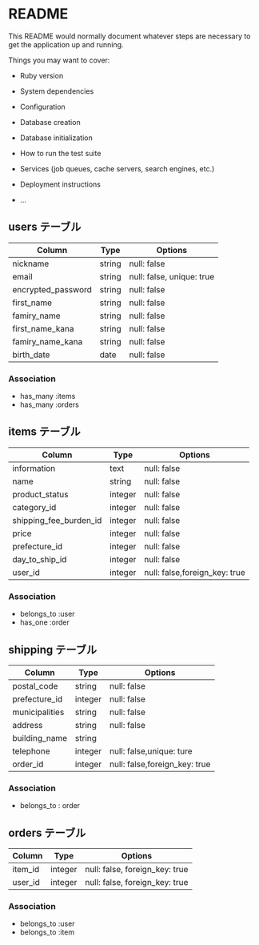 # README

This README would normally document whatever steps are necessary to get the
application up and running.

Things you may want to cover:

* Ruby version

* System dependencies

* Configuration

* Database creation

* Database initialization

* How to run the test suite

* Services (job queues, cache servers, search engines, etc.)

* Deployment instructions

* ...

## users テーブル

| Column                | Type   | Options                  |
| ------------------    | ------ | ------------------------ | 
| nickname              | string | null: false              |
| email                | string | null: false, unique: true|
| encrypted_password    | string | null: false              |
| first_name            | string | null: false              |
| famiry_name           | string | null: false              |
| first_name_kana       | string | null: false              |
| famiry_name_kana      | string | null: false              |
| birth_date            | date   | null: false              |     
### Association

- has_many :items
- has_many :orders


##  items テーブル

| Column                 | Type    | Options                      |
| -------------------    | ------  | ---------------------------- |
| information            |  text   | null: false                  |
| name                   | string  | null: false                  |
| product_status         | integer | null: false                  |
| category_id            | integer | null: false                  |
| shipping_fee_burden_id | integer | null: false                  |
| price                  | integer | null: false                  |
| prefecture_id          | integer | null: false                  |
| day_to_ship_id         | integer | null: false                  |
| user_id                | integer | null: false,foreign_key: true|

### Association
- belongs_to :user
- has_one    :order


## shipping テーブル

| Column              | Type       | Options                        |
| ------------------- | ---------- | ------------------------------ |
| postal_code         | string     | null: false                    |
| prefecture_id       | integer    | null: false                    |
| municipalities      | string     | null: false                    |
| address             | string     | null: false                    |
| building_name       | string     |                                |
| telephone           | integer    | null: false,unique: ture       |
| order_id            | integer    | null: false,foreign_key: true  |

### Association

- belongs_to : order

## orders テーブル

| Column                | Type       | Options                        |
| --------------------- | ---------- | ------------------------------ |
| item_id               | integer    | null: false, foreign_key: true |
| user_id               | integer    | null: false, foreign_key: true |



### Association

- belongs_to :user
- belongs_to :item